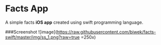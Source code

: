 Facts App
======

A simple facts **iOS app** created using swift programming language.

###Screenshot
![image](https://raw.githubusercontent.com/biwek/facts-swift/master/img/ss_1.png?raw=true =250x)